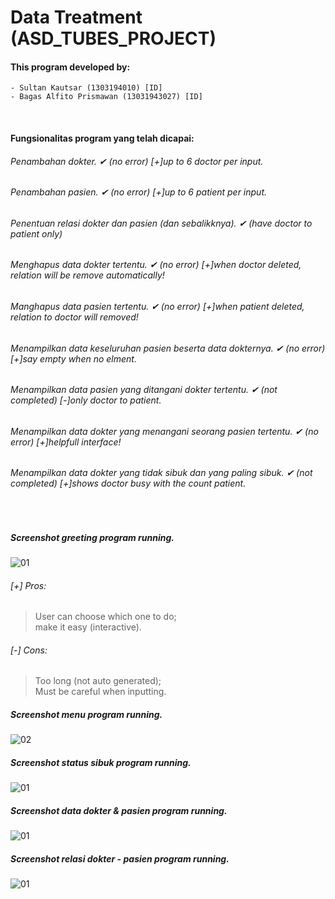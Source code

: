 # Data Treatment (ASD_TUBES_PROJECT)

#### This program developed by:
``` - Sultan Kautsar (1303194010) [ID] ``` <br>
``` - Bagas Alfito Prismawan (13031943027) [ID] ```

<br>

#### Fungsionalitas program yang telah dicapai:
###### Penambahan dokter. ✔ (no error) [+]up to 6 doctor per input.
###### Penambahan pasien. ✔ (no error) [+]up to 6 patient per input.
###### Penentuan relasi dokter dan pasien (dan sebalikknya). ✔ (have doctor to patient only)
###### Menghapus data dokter tertentu. ✔ (no error) [+]when doctor deleted, relation will be remove automatically!
###### Manghapus data pasien tertentu. ✔ (no error) [+]when patient deleted, relation to doctor will removed!
###### Menampilkan data keseluruhan pasien beserta data dokternya. ✔ (no error) [+]say empty when no elment.
###### Menampilkan data pasien yang ditangani dokter tertentu. ✔  (not completed) [-]only doctor to patient.
###### Menampilkan data dokter yang menangani seorang pasien tertentu. ✔ (no error) [+]helpfull interface!
###### Menampilkan data dokter yang tidak sibuk dan yang paling sibuk. ✔ (not completed) [+]shows doctor busy with the count patient.

<br>

##### Screenshot greeting program running. <br>
![01](https://github.com/svzax/TubesMultiLinklist_ASD_DataBerobat/blob/master/Data%20Berobat/img/1.png)
###### [+] Pros:
> User can choose which one to do; <br>
> make it easy (interactive).
###### [-] Cons:
> Too long (not auto generated); <br>
> Must be careful when inputting.

##### Screenshot menu program running. <br>
![02](https://github.com/svzax/TubesMultiLinklist_ASD_DataBerobat/blob/master/Data%20Berobat/img/2.png)

##### Screenshot status sibuk program running. <br>
![01](https://github.com/svzax/TubesMultiLinklist_ASD_DataBerobat/blob/master/Data%20Berobat/img/3.png)

##### Screenshot data dokter & pasien program running. <br>
![01](https://github.com/svzax/TubesMultiLinklist_ASD_DataBerobat/blob/master/Data%20Berobat/img/4.png)

##### Screenshot relasi dokter - pasien program running. <br>
![01](https://github.com/svzax/TubesMultiLinklist_ASD_DataBerobat/blob/master/Data%20Berobat/img/5.png)

